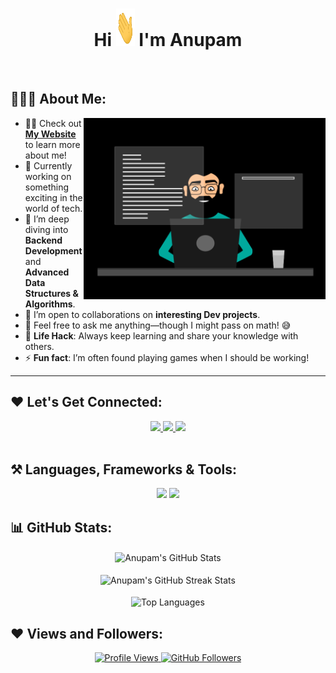 <h1 align="center">Hi <img src="https://raw.githubusercontent.com/ABSphreak/ABSphreak/master/gifs/Hi.gif" width="30px" height="60px"> I'm Anupam</h1>

<br/>

## 👨🏻‍💻 About Me:
<div>
<img src="./thoughtworks-gif_dribbble.gif" height="290px" align="right" />

- 🙋‍♂️ Check out **[My Website](https://anupamshakya.in/)** to learn more about me!
- 🔭 Currently working on something exciting in the world of tech.
- 🌱 I’m deep diving into **Backend Development** and **Advanced Data Structures & Algorithms**.
- 👯 I’m open to collaborations on **interesting Dev projects**.
- 💬 Feel free to ask me anything—though I might pass on math! 😅
- 🎯 **Life Hack**: Always keep learning and share your knowledge with others.
- ⚡ **Fun fact**: I’m often found playing games when I should be working!

</div>

<hr>

## ❤ Let's Get Connected:
<div align="center">
  <a href="mailto:ianupamshakya@gmail.com">
    <img src="https://img.shields.io/badge/Gmail-333333?style=for-the-badge&logo=gmail&logoColor=red" />
  </a>
  <a href="https://linkedin.com/in/theanupamshakya" target="_blank">
    <img src="https://img.shields.io/badge/LinkedIn-0077B5?style=for-the-badge&logo=linkedin&logoColor=white" target="_blank" />
  </a>
  <a href="https://anupamshakya.in" target="_blank">
    <img src="https://img.shields.io/badge/Portfolio-FF5722?style=for-the-badge&logo=todoist&logoColor=white" target="_blank" />
  </a>
</div>

<br/>

## ⚒️ Languages, Frameworks & Tools:
<div align="center">
    <img src="https://skillicons.dev/icons?i=java,spring,hibernate,html,css,vscode,github,figma,tailwind,git,vercel" />
    <img src="https://skillicons.dev/icons?i=python,javascript,typescript,firebase,mongodb,c,cpp,mysql,react,express,nextjs" />
</div>

## 📊 GitHub Stats:
<div align="center">
  <img align="center" src="https://github-readme-stats.anuraghazra1.vercel.app/api?username=meetanupam&show_icons=true" alt="Anupam's GitHub Stats" />
  <br/><br/>
  <img align="center" src="https://github-readme-streak-stats.herokuapp.com/?user=meetanupam" alt="Anupam's GitHub Streak Stats" />
  <br/><br/>
  <img align="center" src="https://github-readme-stats.vercel.app/api/top-langs/?username=meetanupam&layout=compact&langs_count=8" alt="Top Languages" />
  
</div>



## ❤ Views and Followers:
<div align="center">
  <a href="https://github.com/meetanupam/">
    <img src="https://komarev.com/ghpvc/?username=meetanupam" alt="Profile Views" />
  </a>
  <a href="https://github.com/meetanupam?tab=followers">
    <img src="https://img.shields.io/github/followers/meetanupam?label=Followers&style=social" alt="GitHub Followers" />
  </a>
</div>
